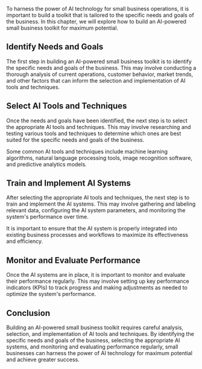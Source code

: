 
To harness the power of AI technology for small business operations, it is important to build a toolkit that is tailored to the specific needs and goals of the business. In this chapter, we will explore how to build an AI-powered small business toolkit for maximum potential.

Identify Needs and Goals
------------------------

The first step in building an AI-powered small business toolkit is to identify the specific needs and goals of the business. This may involve conducting a thorough analysis of current operations, customer behavior, market trends, and other factors that can inform the selection and implementation of AI tools and techniques.

Select AI Tools and Techniques
------------------------------

Once the needs and goals have been identified, the next step is to select the appropriate AI tools and techniques. This may involve researching and testing various tools and techniques to determine which ones are best suited for the specific needs and goals of the business.

Some common AI tools and techniques include machine learning algorithms, natural language processing tools, image recognition software, and predictive analytics models.

Train and Implement AI Systems
------------------------------

After selecting the appropriate AI tools and techniques, the next step is to train and implement the AI systems. This may involve gathering and labeling relevant data, configuring the AI system parameters, and monitoring the system's performance over time.

It is important to ensure that the AI system is properly integrated into existing business processes and workflows to maximize its effectiveness and efficiency.

Monitor and Evaluate Performance
--------------------------------

Once the AI systems are in place, it is important to monitor and evaluate their performance regularly. This may involve setting up key performance indicators (KPIs) to track progress and making adjustments as needed to optimize the system's performance.

Conclusion
----------

Building an AI-powered small business toolkit requires careful analysis, selection, and implementation of AI tools and techniques. By identifying the specific needs and goals of the business, selecting the appropriate AI systems, and monitoring and evaluating performance regularly, small businesses can harness the power of AI technology for maximum potential and achieve greater success.

